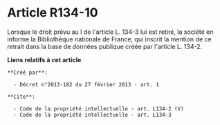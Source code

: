 # Article R134-10

Lorsque le droit prévu au I de l'article L. 134-3 lui est retiré, la société en informe la Bibliothèque nationale de France,
qui inscrit la mention de ce retrait dans la base de données publique créée par l'article L. 134-2.

**Liens relatifs à cet article**

	**Créé par**:

	  - Décret n°2013-182 du 27 février 2013 - art. 1

	**Cite**:

	  - Code de la propriété intellectuelle - art. L134-2 (V)
	  - Code de la propriété intellectuelle - art. L134-3

